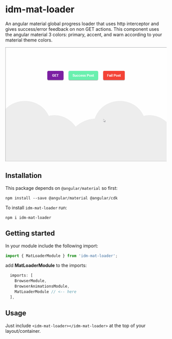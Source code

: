 # idm-mat-loader

An angular material global progress loader that uses http interceptor and gives success/error feedback on non GET actions.
This component uses the angular material 3 colors: primary, accent, and warn according to your material theme colors.

![idm-mat-loader](./idm-mat-loader.gif)

## Installation

This package depends on `@angular/material` so first:
```
npm install --save @angular/material @angular/cdk
```

To install `idm-mat-loader` run:
```
npm i idm-mat-loader
```

## Getting started
In your module include the following import:
```javascript
import { MatLoaderModule } from 'idm-mat-loader';
```
add **MatLoaderModule** to the imports:
```javascript
  imports: [
    BrowserModule,
    BrowserAnimationsModule,
    MatLoaderModule // <-- here
  ],
```

## Usage

Just include `<idm-mat-loader></idm-mat-loader>` at the top of your layout/container.
